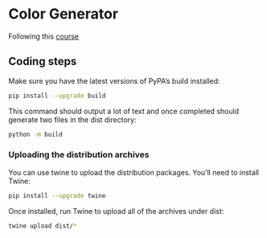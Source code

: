 # Color Generator
Following this [course](https://packaging.python.org/tutorials/packaging-projects/)

## Coding steps
Make sure you have the latest versions of PyPA’s build installed:
```bash
pip install --upgrade build
```
This command should output a lot of text and once completed should generate two files in the dist directory:
```bash
python -m build
```
### Uploading the distribution archives
You can use twine to upload the distribution packages. You’ll need to install Twine:
```bash
pip install --upgrade twine
```
Once installed, run Twine to upload all of the archives under dist:
```bash
twine upload dist/*
```